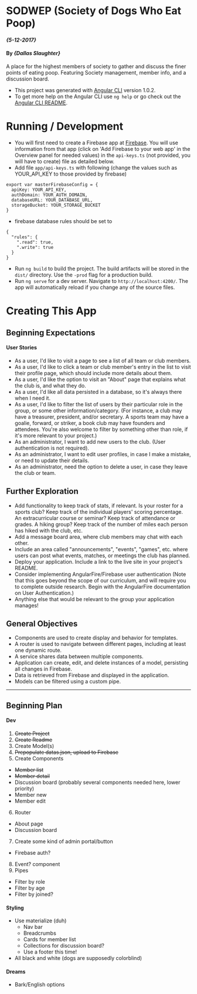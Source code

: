 # SODWEP (Society of Dogs Who Eat Poop)

#### _{5-12-2017}_

#### By _**{Dallas Slaughter}**_

A place for the highest members of society to gather and discuss the finer points of eating poop. Featuring Society management, member info, and a discussion board.

* This project was generated with [Angular CLI](https://github.com/angular/angular-cli) version 1.0.2.
* To get more help on the Angular CLI use `ng help` or go check out the [Angular CLI README](https://github.com/angular/angular-cli/blob/master/README.md).

Running / Development
======

* You will first need to create a Firebase app at [Firebase](https://firebase.google.com). You will use information from that app (click on 'Add Firebase to your web app' in the Overview panel for needed values) in the `api-keys.ts` (not provided, you will have to create) file as detailed below.
* Add file `app/api-keys.ts` with following (change the values such as YOUR_API_KEY to those provided by firebase)
```
export var masterFirebaseConfig = {
  apiKey: YOUR_API_KEY,
  authDomain: YOUR_AUTH_DOMAIN,
  databaseURL: YOUR_DATABASE_URL,
  storageBucket: YOUR_STORAGE_BUCKET
}
```

* firebase database rules should be set to
```
{
  "rules": {
    ".read": true,
    ".write": true
  }
}
```

* Run `ng build` to build the project. The build artifacts will be stored in the `dist/` directory. Use the `-prod` flag for a production build.
* Run `ng serve` for a dev server. Navigate to `http://localhost:4200/`. The app will automatically reload if you change any of the source files.


Creating This App
======

Beginning Expectations
------

#### User Stories
* As a user, I'd like to visit a page to see a list of all team or club members.
* As a user, I'd like to click a team or club member's entry in the list to visit their profile page, which should include more details about them.
* As a user, I'd like the option to visit an "About" page that explains what the club is, and what they do.
* As a user, I'd like all data persisted in a database, so it's always there when I need it.
* As a user, I'd like to filter the list of users by their particular role in the group, or some other information/category. (For instance, a club may have a treasurer, president, and/or secretary. A sports team may have a goalie, forward, or striker, a book club may have founders and attendees. You're also welcome to filter by something other than role, if it's more relevant to your project.)
* As an administrator, I want to add new users to the club. (User authentication is not required).
* As an administrator, I want to edit user profiles, in case I make a mistake, or need to update their details.
* As an administrator, need the option to delete a user, in case they leave the club or team.

Further Exploration
------
* Add functionality to keep track of stats, if relevant. Is your roster for a sports club? Keep track of the individual players' scoring percentage. An extracurricular course or seminar? Keep track of attendance or grades. A hiking group? Keep track of the number of miles each person has hiked with the club, etc.
* Add a message board area, where club members may chat with each other.
* Include an area called "announcements", "events", "games", etc. where users can post what events, matches, or meetings the club has planned.
* Deploy your application. Include a link to the live site in your project's README.
* Consider implementing AngularFire/Firebase user authentication (Note that this goes beyond the scope of our curriculum, and will require you to complete outside research. Begin with the AngularFire documentation on User Authentication.)
* Anything else that would be relevant to the group your application manages!

General Objectives
------
* Components are used to create display and behavior for templates.
* A router is used to navigate between different pages, including at least one dynamic route.
* A service shares data between multiple components.
* Application can create, edit, and delete instances of a model, persisting all changes in Firebase.
* Data is retrieved from Firebase and displayed in the application.
* Models can be filtered using a custom pipe.

---

## Beginning Plan

#### Dev
1. ~~Create Project~~
2. ~~Create Readme~~
3. Create Model(s)
4. ~~Prepopulate datas.json, upload to Firebase~~
5. Create Components
  * ~~Member list~~
  * ~~Member detail~~
  * Discussion board (probably several components needed here, lower priority)
  * Member new
  * Member edit
6. Router
  * About page
  * Discussion board
7. Create some kind of admin portal/button
  * Firebase auth?
8. Event? component
9. Pipes
  * Filter by role
  * Filter by age
  * Filter by joined?

#### Styling
* Use materialize (duh)
  * Nav bar
  * Breadcrumbs
  * Cards for member list
  * Collections for discussion board?
  * Use a footer this time!
* All black and white (dogs are supposedly colorblind)


#### Dreams
* Bark/English options
